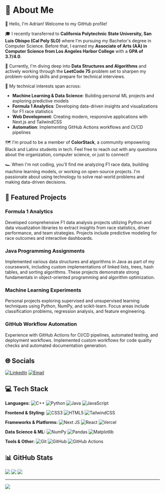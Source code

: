 # 💫 About Me

👋 Hello, I'm Adrian! Welcome to my GitHub profile!

🎓 I recently transferred to **California Polytechnic State University, San Luis Obispo (Cal Poly SLO)** where I'm pursuing my Bachelor's degree in Computer Science. Before that, I earned my **Associate of Arts (AA) in Computer Science from Los Angeles Harbor College** with a **GPA of 3.7/4.0**.

🔭 Currently, I'm diving deep into **Data Structures and Algorithms** and actively working through the **LeetCode 75** problem set to sharpen my problem-solving skills and prepare for technical interviews.

🌱 My technical interests span across:
- **Machine Learning & Data Science**: Building personal ML projects and exploring predictive models
- **Formula 1 Analytics**: Developing data-driven insights and visualizations for F1 race statistics
- **Web Development**: Creating modern, responsive applications with Next.js and TailwindCSS
- **Automation**: Implementing GitHub Actions workflows and CI/CD pipelines

🗺️ I'm proud to be a member of **ColorStack**, a community empowering Black and Latinx students in tech. Feel free to reach out with any questions about the organization, computer science, or just to connect!

🏎️ When I'm not coding, you'll find me analyzing F1 race data, building machine learning models, or working on open-source projects. I'm passionate about using technology to solve real-world problems and making data-driven decisions.

## 🚀 Featured Projects

### Formula 1 Analytics
Developed comprehensive F1 data analysis projects utilizing Python and data visualization libraries to extract insights from race statistics, driver performance, and team strategies. Projects include predictive modeling for race outcomes and interactive dashboards.

### Java Programming Assignments
Implemented various data structures and algorithms in Java as part of my coursework, including custom implementations of linked lists, trees, hash tables, and sorting algorithms. These projects demonstrate strong fundamentals in object-oriented programming and algorithm optimization.

### Machine Learning Experiments
Personal projects exploring supervised and unsupervised learning techniques using Python, NumPy, and scikit-learn. Focus areas include classification problems, regression analysis, and feature engineering.

### GitHub Workflow Automation
Experience with GitHub Actions for CI/CD pipelines, automated testing, and deployment workflows. Implemented custom workflows for code quality checks and automated documentation generation.

## 🌐 Socials
[![LinkedIn](https://img.shields.io/badge/LinkedIn-%230077B5.svg?logo=linkedin&logoColor=white)](https://www.linkedin.com/in/adrian-cardona/) [![Email](https://img.shields.io/badge/Email-D14836?logo=gmail&logoColor=white)](mailto:adcardon@calpoly.edu)

## 💻 Tech Stack

**Languages:**
![C++](https://img.shields.io/badge/c++-%2300599C.svg?style=flat&logo=c%2B%2B&logoColor=white) ![Python](https://img.shields.io/badge/python-3670A0?style=flat&logo=python&logoColor=ffdd54) ![Java](https://img.shields.io/badge/java-%23ED8B00.svg?style=flat&logo=openjdk&logoColor=white) ![JavaScript](https://img.shields.io/badge/javascript-%23323330.svg?style=flat&logo=javascript&logoColor=%23F7DF1E)

**Frontend & Styling:**
![CSS3](https://img.shields.io/badge/css3-%231572B6.svg?style=flat&logo=css3&logoColor=white) ![HTML5](https://img.shields.io/badge/html5-%23E34F26.svg?style=flat&logo=html5&logoColor=white) ![TailwindCSS](https://img.shields.io/badge/tailwindcss-%2338B2AC.svg?style=flat&logo=tailwind-css&logoColor=white)

**Frameworks & Platforms:**
![Next JS](https://img.shields.io/badge/Next-black?style=flat&logo=next.js&logoColor=white) ![React](https://img.shields.io/badge/react-%2320232a.svg?style=flat&logo=react&logoColor=%2361DAFB) ![Vercel](https://img.shields.io/badge/vercel-%23000000.svg?style=flat&logo=vercel&logoColor=white)

**Data Science & ML:**
![NumPy](https://img.shields.io/badge/numpy-%23013243.svg?style=flat&logo=numpy&logoColor=white) ![Pandas](https://img.shields.io/badge/pandas-%23150458.svg?style=flat&logo=pandas&logoColor=white) ![Matplotlib](https://img.shields.io/badge/Matplotlib-%23ffffff.svg?style=flat&logo=Matplotlib&logoColor=black)

**Tools & Other:**
![Git](https://img.shields.io/badge/git-%23F05033.svg?style=flat&logo=git&logoColor=white) ![GitHub](https://img.shields.io/badge/github-%23121011.svg?style=flat&logo=github&logoColor=white) ![GitHub Actions](https://img.shields.io/badge/github%20actions-%232671E5.svg?style=flat&logo=githubactions&logoColor=white)

## 📊 GitHub Stats
![](https://github-readme-stats.vercel.app/api?username=adrian-1-cardona&theme=radical&hide_border=false&include_all_commits=true&count_private=false)
![](https://nirzak-streak-stats.vercel.app/?user=adrian-1-cardona&theme=radical&hide_border=false)
![](https://github-readme-stats.vercel.app/api/top-langs/?username=adrian-1-cardona&theme=radical&hide_border=false&include_all_commits=true&count_private=false&layout=compact)

---
[![](https://visitcount.itsvg.in/api?id=adrian-1-cardona&icon=1&color=1)](https://visitcount.itsvg.in)

<!-- Proudly created with GPRM ( https://gprm.itsvg.in ) -->
